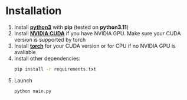 # Installation
1. Install [**python3**](https://www.python.org/downloads/) with **pip** (tested on **python3.11**)
3. Install [**NVIDIA CUDA**](https://developer.nvidia.com/cuda-12-1-1-download-archive) if you have NVIDIA GPU. Make sure your CUDA version is supported by torch
2. Install [**torch**](https://pytorch.org/get-started/locally/) for your CUDA version or for CPU if no NVIDIA GPU is avaliable
4. Install other dependencies:
    ```sh
    pip install -r requirements.txt
    ```
5. Launch
    ```sh
    python main.py
